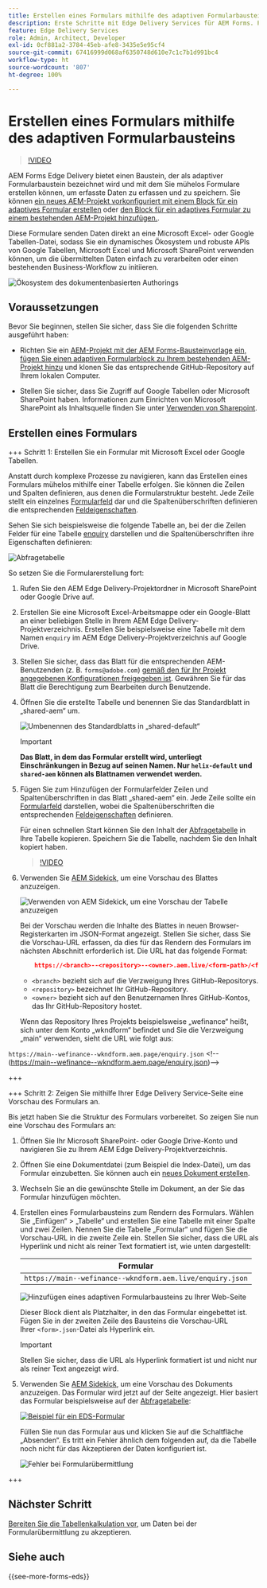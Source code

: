 ```yaml
---
title: Erstellen eines Formulars mithilfe des adaptiven Formularbausteins
description: Erste Schritte mit Edge Delivery Services für AEM Forms. Perfekte Formulare im Handumdrehen! Dokumentenbasierte Inhaltserstellung mit AEM Forms Edge Delivery = Atemberaubende Geschwindigkeit und SEO-freundliche Formulare für glücklichere Benutzende und Suchmaschinen.
feature: Edge Delivery Services
role: Admin, Architect, Developer
exl-id: 0cf881a2-3784-45eb-afe8-3435e5e95cf4
source-git-commit: 67416999d068af6350748d610e7c1c7b1d991bc4
workflow-type: ht
source-wordcount: '807'
ht-degree: 100%

---
```


# Erstellen eines Formulars mithilfe des adaptiven Formularbausteins

>[!VIDEO](https://video.tv.adobe.com/v/3427881?quality=12&learn=on)

AEM Forms Edge Delivery bietet einen Baustein, der als adaptiver Formularbaustein bezeichnet wird und mit dem Sie mühelos Formulare erstellen können, um erfasste Daten zu erfassen und zu speichern. Sie können [ein neues AEM-Projekt vorkonfiguriert mit einem Block für ein adaptives Formular erstellen](/help/edge/docs/forms/tutorial.md#create-a-new-aem-project-pre-configured-with-adaptive-forms-block) oder [den Block für ein adaptives Formular zu einem bestehenden AEM-Projekt hinzufügen.](/help/edge/docs/forms/tutorial.md#add-adaptive-forms-block-to-your-existing-aem-project).

Diese Formulare senden Daten direkt an eine Microsoft Excel- oder Google Tabellen-Datei, sodass Sie ein dynamisches Ökosystem und robuste APIs von Google Tabellen, Microsoft Excel und Microsoft SharePoint verwenden können, um die übermittelten Daten einfach zu verarbeiten oder einen bestehenden Business-Workflow zu initiieren.

![Ökosystem des dokumentenbasierten Authorings](/help/edge/assets/document-based-authoring-workflow-create-form.png)


## Voraussetzungen

Bevor Sie beginnen, stellen Sie sicher, dass Sie die folgenden Schritte ausgeführt haben:

* Richten Sie ein [AEM-Projekt mit der AEM Forms-Bausteinvorlage](/help/edge/docs/forms/tutorial.md#create-a-new-aem-project-pre-configured-with-adaptive-forms-block) [ein, fügen Sie einen adaptiven Formularblock zu Ihrem bestehenden AEM-Projekt hinzu](/help/edge/docs/forms/tutorial.md#add-adaptive-forms-block-to-your-existing-aem-project) und klonen Sie das entsprechende GitHub-Repository auf Ihrem lokalen Computer.
<!--In this document, the local folder of your Edge Delivery Services (EDS) project is referred as `[EDS Project repository]`.  -->
* Stellen Sie sicher, dass Sie Zugriff auf Google Tabellen oder Microsoft SharePoint haben. Informationen zum Einrichten von Microsoft SharePoint als Inhaltsquelle finden Sie unter [Verwenden von Sharepoint](https://www.aem.live/docs/setup-customer-sharepoint).



## Erstellen eines Formulars

<!--
+++ Step 1: Add the Adaptive Forms Block to your Edge Delivery Services (EDS) project.

The Adaptive  empowers users to create forms for an Edge Delivery Service Site. However, this block isn't included in the default AEM boilerplate (used to create an Edge Delivery Services project). To seamlessly integrate the Adaptive Forms Block into your Edge Delivery Services project:

1. **Clone the Adaptive Forms Block repository**: Clone the [Adaptive Forms Block repository](https://github.com/adobe-rnd/form-block) on your local machine. It contains the code to render the form on an EDS webpage. In this document, the local folder of your Forms Block repository is referred as `[Adaptive Forms Block repository]`.
2. **Locate the Adaptive Forms Block Repository:** Access the [Adaptive Forms Block repository]/blocks/src folder and copy its content. 

3. on your local machine and copy the `form` folder. 
4. **Paste the Adaptive Forms Block's code into your EDS Project:**
Navigate to the [EDS Project repository]/blocks/ folder on your local machine and create a 'form' folder. Paste the `[Adaptive Forms Block repository]/blocks/src content`, copied in perevious step to the `[EDS Project repository]/blocks/form` folder.
1. **Commit Changes to GitHub:** Check in the `[EDS Project repository]/blocks/form` folder and its underlying files to your Edge Delivery Services project on GitHub.

After completing these steps, the Adaptive Forms Block is successfully added to your Edge Delivery Services (EDS) project repository on GitHub. You can now create and add forms to a EDS Sites page.
 

**Troubleshooting GitHub build issues**

Ensure a smooth GitHub build process by addressing potential issues:

* **Resolve Module Path Error:**
    If you encounter the error "Unable to resolve path to module "'../../scripts/lib-franklin.js'", navigate to the [EDS Project]/blocks/forms/form.js file. Update the import statement by replacing the lib-franklin.js file with the aem.js file.

* **Handle Linting Errors:**
    Should you come across any linting errors, you can bypass them. Open the [EDS Project]/package.json file and modify the "lint" script from "lint": "npm run lint:js && npm run lint:css" to "lint": "echo 'skipping linting for now'". Save the file and commit the changes to your GitHub project. -->

+++ Schritt 1: Erstellen Sie ein Formular mit Microsoft Excel oder Google Tabellen.

Anstatt durch komplexe Prozesse zu navigieren, kann das Erstellen eines Formulars mühelos mithilfe einer Tabelle erfolgen. Sie können die Zeilen und Spalten definieren, aus denen die Formularstruktur besteht. Jede Zeile stellt ein einzelnes [Formularfeld](/help/edge/docs/forms/form-components.md#available-components) dar und die Spaltenüberschriften definieren die entsprechenden [Feldeigenschaften](/help/edge/docs/forms/form-components.md#components-properties).

Sehen Sie sich beispielsweise die folgende Tabelle an, bei der die Zeilen Felder für eine Tabelle [enquiry](/help/edge/assets/enquiry.xlsx) darstellen und die Spaltenüberschriften ihre Eigenschaften definieren:

![Abfragetabelle](/help/edge/assets/enquiry-form-spreadsheet.png)

So setzen Sie die Formularerstellung fort:

1. Rufen Sie den AEM Edge Delivery-Projektordner in Microsoft SharePoint oder Google Drive auf.

1. Erstellen Sie eine Microsoft Excel-Arbeitsmappe oder ein Google-Blatt an einer beliebigen Stelle in Ihrem AEM Edge Delivery-Projektverzeichnis. Erstellen Sie beispielsweise eine Tabelle mit dem Namen `enquiry` im AEM Edge Delivery-Projektverzeichnis auf Google Drive.

   <!-- ![Sample Content on Google Drive](/help/edge/assets/upload-sample-files-to-your-content-folder.png)-->

1. Stellen Sie sicher, dass das Blatt für die entsprechenden AEM-Benutzenden (z. B. `forms@adobe.com`) [gemäß den für Ihr Projekt angegebenen Konfigurationen freigegeben ist](https://www.aem.live/docs/setup-customer-sharepoint). Gewähren Sie für das Blatt die Berechtigung zum Bearbeiten durch Benutzende.

1. Öffnen Sie die erstellte Tabelle und benennen Sie das Standardblatt in „shared-aem“ um.

   ![Umbenennen des Standardblatts in „shared-default“](/help/edge/assets/rename-sheet-to-shared-default.png)

   >[!IMPORTANT]
   >
   >**Das Blatt, in dem das Formular erstellt wird, unterliegt Einschränkungen in Bezug auf seinen Namen. Nur `helix-default` und `shared-aem` können als Blattnamen verwendet werden.**

1. Fügen Sie zum Hinzufügen der Formularfelder Zeilen und Spaltenüberschriften in das Blatt „shared-aem“ ein. Jede Zeile sollte ein [Formularfeld](/help/edge/docs/forms/form-components.md#available-components) darstellen, wobei die Spaltenüberschriften die entsprechenden [Feldeigenschaften](/help/edge/docs/forms/form-components.md#components-properties) definieren.


   Für einen schnellen Start können Sie den Inhalt der [Abfragetabelle](/help/edge/assets/enquiry.xlsx) in Ihre Tabelle kopieren. Speichern Sie die Tabelle, nachdem Sie den Inhalt kopiert haben.

   >[!VIDEO](https://video.tv.adobe.com/v/3427468?quality=12&learn=on)


1. Verwenden Sie [AEM Sidekick](https://www.aem.live/developer/tutorial#preview-and-publish-your-content), um eine Vorschau des Blattes anzuzeigen.

   ![Verwenden von AEM Sidekick, um eine Vorschau der Tabelle anzuzeigen](/help/edge/assets/preview-form.png)

   Bei der Vorschau werden die Inhalte des Blattes in neuen Browser-Registerkarten im JSON-Format angezeigt. Stellen Sie sicher, dass Sie die Vorschau-URL erfassen, da dies für das Rendern des Formulars im nächsten Abschnitt erforderlich ist. Die URL hat das folgende Format:


   ```JSON
       https://<branch>--<repository>--<owner>.aem.live/<form-path>/<form-file-name>.json
   ```

   * `<branch>` bezieht sich auf die Verzweigung Ihres GitHub-Repositorys.
   * `<repository>` bezeichnet Ihr GitHub-Repository.
   * `<owner>` bezieht sich auf den Benutzernamen Ihres GitHub-Kontos, das Ihr GitHub-Repository hostet.

   Wenn das Repository Ihres Projekts beispielsweise „wefinance“ heißt, sich unter dem Konto „wkndform“ befindet und Sie die Verzweigung „main“ verwenden, sieht die URL wie folgt aus:

`https://main--wefinance--wkndform.aem.page/enquiry.json`
&lt;!--(https://main--wefinance--wkndform.aem.page/enquiry.json)-->


+++

+++ Schritt 2: Zeigen Sie mithilfe Ihrer Edge Delivery Service-Seite eine Vorschau des Formulars an.


Bis jetzt haben Sie die Struktur des Formulars vorbereitet. So zeigen Sie nun eine Vorschau des Formulars an:

1. Öffnen Sie Ihr Microsoft SharePoint- oder Google Drive-Konto und navigieren Sie zu Ihrem AEM Edge Delivery-Projektverzeichnis.



1. Öffnen Sie eine Dokumentdatei (zum Beispiel die Index-Datei), um das Formular einzubetten. Sie können auch ein [neues Dokument erstellen](/help/edge/assets/enquiry-form.docx).

1. Wechseln Sie an die gewünschte Stelle im Dokument, an der Sie das Formular hinzufügen möchten.

1. Erstellen eines Formularbausteins zum Rendern des Formulars. Wählen Sie „Einfügen“ > „Tabelle“ und erstellen Sie eine Tabelle mit einer Spalte und zwei Zeilen. Nennen Sie die Tabelle „Formular“ und fügen Sie die Vorschau-URL in die zweite Zeile ein. Stellen Sie sicher, dass die URL als Hyperlink und nicht als reiner Text formatiert ist, wie unten dargestellt:

   | Formular |
   |---|
   | `https://main--wefinance--wkndform.aem.live/enquiry.json` |


   ![Hinzufügen eines adaptiven Formularbausteins zu Ihrer Web-Seite](/help/edge/assets/enquiry-doc-to-embed-form.png)

   Dieser Block dient als Platzhalter, in den das Formular eingebettet ist. Fügen Sie in der zweiten Zeile des Bausteins die Vorschau-URL Ihrer `<form>.json`-Datei als Hyperlink ein.

   >[!IMPORTANT]
   >
   >
   > Stellen Sie sicher, dass die URL als Hyperlink formatiert ist und nicht nur als reiner Text angezeigt wird.


1. Verwenden Sie [AEM Sidekick](https://www.aem.live/developer/tutorial#preview-and-publish-your-content), um eine Vorschau des Dokuments anzuzeigen. Das Formular wird jetzt auf der Seite angezeigt. Hier basiert das Formular beispielsweise auf der [Abfragetabelle](/help/edge/assets/enquiry-form.docx):


   [![Beispiel für ein EDS-Formular](/help/edge/assets/updated-form.png)](https://main--wefinance--wkndform.aem.page/enquiry-form)

   Füllen Sie nun das Formular aus und klicken Sie auf die Schaltfläche „Absenden“. Es tritt ein Fehler ähnlich dem folgenden auf, da die Tabelle noch nicht für das Akzeptieren der Daten konfiguriert ist.

   ![Fehler bei Formularübermittlung](/help/edge/assets/form-error.png)

+++


## Nächster Schritt

[Bereiten Sie die Tabellenkalkulation vor](/help/edge/docs/forms/submit-forms.md), um Daten bei der Formularübermittlung zu akzeptieren.


## Siehe auch

{{see-more-forms-eds}}
